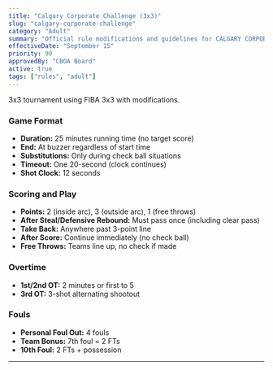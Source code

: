 ```yaml
---
title: "Calgary Corporate Challenge (3x3)"
slug: "calgary-corporate-challenge"
category: "Adult"
summary: "Official rule modifications and guidelines for CALGARY CORPORATE CHALLENGE (3x3)"
effectiveDate: "September 15"
priority: 90
approvedBy: "CBOA Board"
active: true
tags: ["rules", "adult"]
---
```



3x3 tournament using FIBA 3x3 with modifications.

### Game Format
- **Duration:** 25 minutes running time (no target score)
- **End:** At buzzer regardless of start time
- **Substitutions:** Only during check ball situations
- **Timeout:** One 20-second (clock continues)
- **Shot Clock:** 12 seconds

### Scoring and Play
- **Points:** 2 (inside arc), 3 (outside arc), 1 (free throws)
- **After Steal/Defensive Rebound:** Must pass once (including clear pass)
- **Take Back:** Anywhere past 3-point line
- **After Score:** Continue immediately (no check ball)
- **Free Throws:** Teams line up, no check if made

### Overtime
- **1st/2nd OT:** 2 minutes or first to 5
- **3rd OT:** 3-shot alternating shootout

### Fouls
- **Personal Foul Out:** 4 fouls
- **Team Bonus:** 7th foul = 2 FTs
- **10th Foul:** 2 FTs + possession

---
